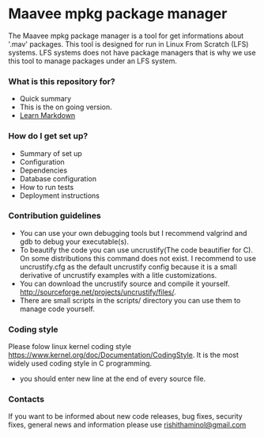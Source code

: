 # Maavee mpkg package manager #

The Maavee mpkg package manager is a tool for get informations about
'.mav' packages. This tool is designed for run in Linux From Scratch (LFS)
systems. LFS systems does not have package managers that is why we
use this tool to manage packages under an LFS system.

### What is this repository for? ###

* Quick summary
* This is the on going version.
* [Learn Markdown](https://bitbucket.org/tutorials/markdowndemo)

### How do I get set up? ###

* Summary of set up
* Configuration
* Dependencies
* Database configuration
* How to run tests
* Deployment instructions

### Contribution guidelines ###

* You can use your own debugging tools but I recommend
  valgrind and gdb to debug your executable(s).
* To beautify the code you can use uncrustify(The code
  beautifier for C). On some distributions this command does
  not exist. I recommend to use uncrustify.cfg as the default
  uncrustify config because it is a small derivative of
  uncrustify examples with a litle customizations.
* You can download the uncrustify source and compile it yourself.
  <http://sourceforge.net/projects/uncrustify/files/>.
* There are small scripts in the scripts/ directory you can
  use them to manage code yourself.

### Coding style ###
Please folow linux kernel coding style
<https://www.kernel.org/doc/Documentation/CodingStyle>.
It is the most widely used coding style in C programming.

* you should enter new line at the end of every source file.

### Contacts ###

If you want to be informed about new code releases, bug fixes,
security fixes, general news and information please use
<rishithaminol@gmail.com>